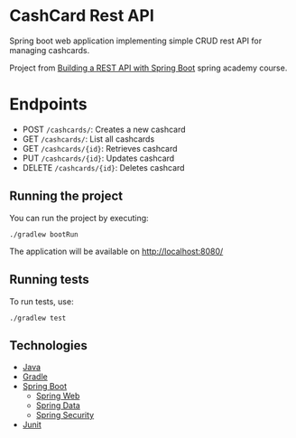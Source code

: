 # CashCard Rest API

Spring boot web application implementing simple CRUD rest API for managing cashcards. 

Project from [Building a REST API with Spring Boot](https://spring.academy/courses/building-a-rest-api-with-spring-boot) spring academy course.

# Endpoints

* POST ```/cashcards/```: Creates a new cashcard
* GET ```/cashcards/```: List all cashcards
* GET ```/cashcards/{id}```: Retrieves cashcard
* PUT ```/cashcards/{id}```: Updates cashcard
* DELETE ```/cashcards/{id}```: Deletes cashcard

## Running the project

You can run the project by executing:

```
./gradlew bootRun
```

The application will be available on [http://localhost:8080/](http://localhost:8080/)

## Running tests

To run tests, use:

```
./gradlew test
```

## Technologies

- [Java](https://www.java.com/en/)
- [Gradle](https://gradle.org/)
- [Spring Boot](https://spring.io/projects/spring-boot)
  - [Spring Web](https://docs.spring.io/spring-boot/reference/web/index.html)
  - [Spring Data](https://spring.io/projects/spring-data)
  - [Spring Security](https://spring.io/projects/spring-security)
- [Junit](https://junit.org/junit5/)
